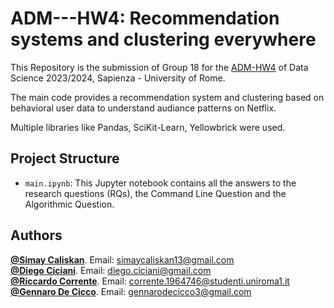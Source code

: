 # ADM---HW4: Recommendation systems and clustering everywhere
This Repository is the submission of Group 18 for the [ADM-HW4](https://github.com/Sapienza-University-Rome/ADM/tree/master/2023/Homework_4) of Data Science 2023/2024, Sapienza - University of Rome. 

The main code provides a recommendation system and clustering based on behavioral user data to understand audiance patterns on Netflix.

Multiple libraries like Pandas, SciKit-Learn, Yellowbrick were used.<br>



## Project Structure

- `main.ipynb`: This Jupyter notebook contains all the answers to the research questions (RQs), the Command Line Question and the Algorithmic Question. <br>



## Authors 

[**@Simay Caliskan**](https://github.com/simaycaliskan). Email:  simaycaliskan13@gmail.com <br>
[**@Diego Ciciani**](https://github.com/diego-ciciani01). Email:  diego.ciciani@gmail.com<br>
[**@Riccardo Corrente**](https://github.com/RiccardoCorr). Email:  corrente.1964746@studenti.uniroma1.it <br>
[**@Gennaro De Cicco**](https://github.com/gennarodecicco). Email:  gennarodecicco3@gmail.com
